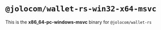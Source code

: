 # `@jolocom/wallet-rs-win32-x64-msvc`

This is the **x86_64-pc-windows-msvc** binary for `@jolocom/wallet-rs`
